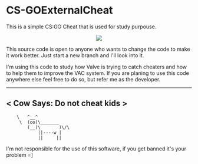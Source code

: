 # CS-GOExternalCheat
This is a simple CS:GO Cheat that is used for study purpouse.

<p align="center">
  <img src="https://s18.postimg.org/esyzn9yax/Untitled_1.png"/>
</p>

This source code is open to anyone who wants to change the code to make it work better.
Just start a new branch and I'll look into it.

I'm using this code to study how Valve is trying to catch cheaters and how to help them to improve the VAC system.
If you are planing to use this code anywhere else feel free to do so, but refer me as the developer.


 ______________________
< Cow Says: Do not cheat kids >
 ----------------------
        \   ^__^
         \  (oo)\_______
            (__)\       )\/\
                ||----w |
                ||     ||


I'm not responsible for the use of this software, if you get banned it's your problem =]
 
